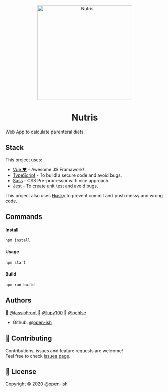 

<p align="center">
  <img  src="https://img.icons8.com/cotton/2x/watermelon.png" alt="Nutris" width="300" />
</p>
<h1 align="center">Nutris</h1>

Web App to calculate parenteral diets.

## Stack

This project uses:

- [Vue ❤️](https://vuejs.org/) - Awesome JS Framawork!
- [TypeScript](https://www.typescriptlang.org/) - To build a secure code and avoid bugs.
- [Sass](https://sass-lang.com/) - CSS Pre-processor with nice approach.
- [Jest](https://jestjs.io/docs/en/getting-started) - To create unit test and avoid bugs.

This project also uses [Husky](https://github.com/typicode/husky) to prevent commit and push messy and wrong code.

## Commands

#### Install

```sh
npm install
```

#### Usage

```sh
npm start
```

#### Build 

```sh
npm run build
```

## Authors

👤 [@tassioFront](https://github.com/tassioFront)
👤 [@lupy100](https://github.com/lupy100)
👤 [@pehlse](https://github.com/pehlse)

- Github: [@open-ish](https://github.com/open-ish)

## 🤝 Contributing

Contributions, issues and feature requests are welcome!<br />Feel free to check [issues page](https://github.com/open-ish/nutris/issues).

## 📝 License

Copyright © 2020 [@open-ish](https://github.com/open-ish)
